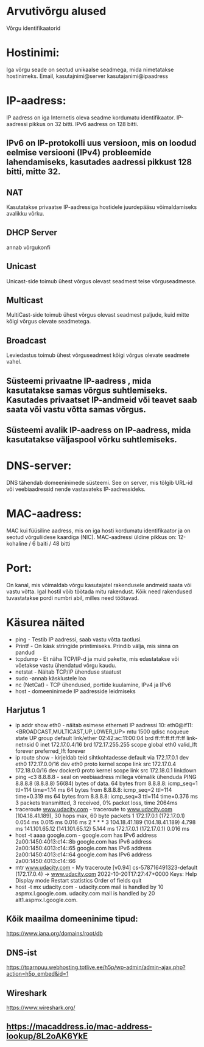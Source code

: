 # Arvutivõrgu alused
Võrgu identifikaatorid

# Hostinimi:
Iga võrgu seade on seotud unikaalse seadmega, mida nimetatakse hostinimeks.
Email, kasutajnimi@server 
kasutajanimi@ipaadress

# IP-aadress:
IP aadress on iga Internetis oleva seadme kordumatu identifikaator. IP-aadressi pikkus on 32 bitti. IPv6 aadress on 128 bitti.

## IPv6 on IP-protokolli uus versioon, mis on loodud eelmise versiooni (IPv4) probleemide lahendamiseks, kasutades aadressi pikkust 128 bitti, mitte 32.

## NAT
Kasutatakse privaatse IP-aadressiga hostidele juurdepääsu võimaldamiseks avalikku võrku.

## DHCP Server
annab võrgukonfi

## Unicast
Unicast-side toimub ühest võrgus olevast seadmest teise võrguseadmesse.

## Multicast
MultiCast-side toimub ühest võrgus olevast seadmest paljude, kuid mitte kõigi võrgus olevate seadmetega.

## Broadcast
Leviedastus toimub ühest võrguseadmest kõigi võrgus olevate seadmete vahel.

## Süsteemi privaatne IP-aadress , mida kasutatakse samas võrgus suhtlemiseks. Kasutades privaatset IP-andmeid või teavet saab saata või vastu võtta samas võrgus. 
## Süsteemi avalik IP-aadress on IP-aadress, mida kasutatakse väljaspool võrku suhtlemiseks.



# DNS-server:
DNS tähendab domeeninimede süsteemi. See on server, mis tõlgib URL-id või veebiaadressid nende vastavateks IP-aadressideks.

# MAC-aadress:
MAC kui füüsiline aadress, mis on iga hosti kordumatu identifikaator ja on seotud võrguliidese kaardiga (NIC). MAC-aadressi üldine pikkus on: 12-kohaline / 6 baiti / 48 bitti

# Port:
On kanal, mis võimaldab võrgu kasutajatel rakendusele andmeid saata või vastu võtta. Igal hostil võib töötada mitu rakendust. Kõik need rakendused tuvastatakse pordi numbri abil, milles need töötavad.

# Käsurea näited
- ping - Testib IP aadressi, saab vastu võtta taotlusi.
- Printf - On käsk stringide printimiseks. Prindib välja, mis sinna on pandud
- tcpdump  - Et näha TCP/IP-d ja muid pakette, mis edastatakse või võetakse vastu ühendatud võrgu kaudu.
- netstat	- Näitab TCP/IP ühenduse staatust
- sudo -annab käsklustele loa
- nc (NetCat) - TCP ühendused, portide kuulamine, IPv4 ja IPv6
- host - domeeninimede IP aadresside leidmiseks

## Harjutus 1
-	ip addr show eth0 - näitab esimese etherneti IP aadressi
    10: eth0@if11: <BROADCAST,MULTICAST,UP,LOWER_UP> mtu 1500 qdisc noqueue state UP group default
        link/ether 02:42:ac:11:00:04 brd ff:ff:ff:ff:ff:ff link-netnsid 0
        inet 172.17.0.4/16 brd 172.17.255.255 scope global eth0
            valid_lft forever preferred_lft forever
-	ip route show - kirjeldab teid sihtkohtadesse
default via 172.17.0.1 dev eth0
172.17.0.0/16 dev eth0 proto kernel scope link src 172.17.0.4
172.18.0.0/16 dev docker0 proto kernel scope link src 172.18.0.1 linkdown
-	ping -c3 8.8.8.8 - seal on veebiaadress millega võimalik ühenduda
PING 8.8.8.8 (8.8.8.8) 56(84) bytes of data.
64 bytes from 8.8.8.8: icmp_seq=1 ttl=114 time=1.14 ms
64 bytes from 8.8.8.8: icmp_seq=2 ttl=114 time=0.319 ms
64 bytes from 8.8.8.8: icmp_seq=3 ttl=114 time=0.376 ms
3 packets transmitted, 3 received, 0% packet loss, time 2064ms
-	traceroute www.udacity.com - 
traceroute to www.udacity.com (104.18.41.189), 30 hops max, 60 byte packets
 1  172.17.0.1 (172.17.0.1)  0.054 ms  0.015 ms  0.016 ms
 2  * * *
 3  104.18.41.189 (104.18.41.189)  4.798 ms 141.101.65.12 (141.101.65.12)  5.144 ms 172.17.0.1 (172.17.0.1)  0.016 ms
-	host -t aaaa google.com - 
google.com has IPv6 address 2a00:1450:4013:c14::8b
google.com has IPv6 address 2a00:1450:4013:c14::65
google.com has IPv6 address 2a00:1450:4013:c14::64
google.com has IPv6 address 2a00:1450:4013:c14::66
-	mtr www.udacity.com - 
My traceroute  [v0.94]
cs-578716491323-default (172.17.0.4) -> www.udacity.com                                                     2022-10-20T17:27:47+0000
Keys:  Help   Display mode   Restart statistics   Order of fields   quit
-	host -t mx udacity.com - 
udacity.com mail is handled by 10 aspmx.l.google.com.
udacity.com mail is handled by 20 alt1.aspmx.l.google.com.



## Kõik maailma domeeninime tipud:
https://www.iana.org/domains/root/db

## DNS-ist
https://tparnpuu.webhosting.tptlive.ee/h5p/wp-admin/admin-ajax.php?action=h5p_embed&id=1

## Wireshark
https://www.wireshark.org/

## https://macaddress.io/mac-address-lookup/8L2oAK6YkE
 

